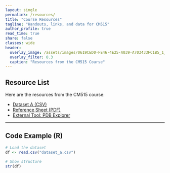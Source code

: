 ```yaml
---
layout: single
permalink: /resources/
title: "Course Resources"
tagline: "Handouts, links, and data for CM515"
author_profile: true
read_time: true
share: false
classes: wide
header:
  overlay_image: /assets/images/0619CED0-FE46-4E25-A039-A703433FC1B5_1_105_c.jpeg
  overlay_filter: 0.3
  caption: "Resources from the CM515 Course"
---
```


## Resource List

Here are the resources from the CM515 course:

- [Dataset A (CSV)](/resources/files/dataset_a.csv)
- [Reference Sheet (PDF)](/resources/files/ref_sheet.pdf)
- [External Tool: PDB Explorer](https://www.rcsb.org/)

---

## Code Example (R)

```r
# Load the dataset
df <- read.csv("dataset_a.csv")

# Show structure
str(df)



